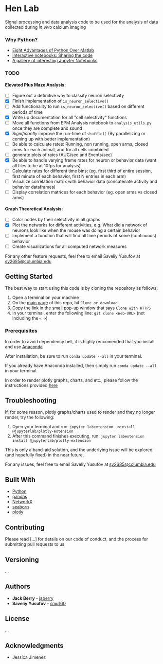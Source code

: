 # Hen Lab 

Signal processing and data analysis code to be used for the analysis of data collected during *in vivo* calcium imaging

### Why Python?
- [Eight Advantages of Python Over Matlab](http://phillipmfeldman.org/Python/Advantages_of_Python_Over_Matlab.html)
- [Interactive notebooks: Sharing the code](https://www.nature.com/news/interactive-notebooks-sharing-the-code-1.16261)
- [A gallery of interesting Jupyter Notebooks](https://github.com/jupyter/jupyter/wiki/A-gallery-of-interesting-Jupyter-Notebooks)

### TODO
#### Elevated Plus Maze Analysis: 
- [ ] Figure out a definitive way to classify neuron selectivity
- [x] Finish implementation of `is_neuron_selective()`
- [ ] Add functionality to run `is_neuron_selective()` based on different periods of time
- [x] Write up documentation for all "cell selectivity" functions
- [ ] Move all functions from EPM Analysis notebook to `analysis_utils.py` once they are complete and sound
- [x] *Significantly* improve the run-time of `shuffle()` (By parallelizing or coming up with better implementation)
- [ ] Be able to calculate rates: Running, non running, open arms, closed arms for each animal, and for all cells combined
- [ ] generate plots of rates (AUC/sec and Events/sec)
- [x] Be able to handle varying frame rates for neuron or behavior data (want all files to be at 10fps for analysis)
- [ ] Calculate rates for different time bins: (eg. first third of entire session, first minute of each behavior, first N entries in each arm)
- [ ] Visualize correlation matrix with behavior data (concatenate activity and behavior dataframes)
- [ ] Display correlation matrices for each behavior (eg. open arms vs closed arms)
#### Graph Theoretical Analysis: 
- [ ] Color nodes by their selectivity in all graphs
- [x] Plot the networks for different activities, e.g. What did a network of neurons look like when the mouse was doing a certain behavior
- [ ] Implement a function that will find all time periods of some (continuous) behavior 
- [ ] Create visualizations for all computed network measures

For any other feature requests, feel free to email Saveliy Yusufov at sy2685@columbia.edu

## Getting Started

The best way to start using this code is by cloning the repository as follows:

1. Open a terminal on your machine
2. On the [main page](https://github.com/jaberry/Hen_Lab) of this repo, hit `Clone or download`
3. Copy the link in the small pop-up window that says `Clone with HTTPS`
4. In your terminal, enter the following line: `git clone <Web-URL>` (not including the `< >`)

### Prerequisites

In order to avoid dependency hell, it is highly reccomended that you install and use [Anaconda](https://www.anaconda.com/download/)

After installation, be sure to run `conda update --all` in your terminal.

If you already have Anaconda installed, then simply run `conda update --all` in your terminal.

In order to render plotly graphs, charts, and etc., please follow the instructions provided [here](https://github.com/jupyterlab/jupyter-renderers/tree/master/packages/plotly-extension)

## Troubleshooting

If, for some reason, plotly graphs/charts used to render and they no longer render, try the following:

1. Open your terminal and run: `jupyter labextension uninstall @jupyterlab/plotly-extension`
2. After this command finishes executing, run: `jupyter labextension install @jupyterlab/plotly-extension`

This is only a band-aid solution, and the underlying issue will be explored (and hopefully fixed) in the near future.

For any issues, feel free to email Saveliy Yusufov at sy2685@columbia.edu

## Built With

* [Python](https://www.python.org)
* [pandas](http://pandas.pydata.org)
* [NetworkX](https://networkx.github.io)
* [seaborn](http://seaborn.pydata.org)
* [plotly](https://plot.ly)

## Contributing

Please read [...] for details on our code of conduct, and the process for submitting pull requests to us.

## Versioning

...

## Authors

* **Jack Berry** - [jaberry](https://github.com/jaberry)
* **Saveliy Yusufov** - [smu160](https://github.com/smu160)

## License

...

## Acknowledgments

* Jessica Jimenez 
